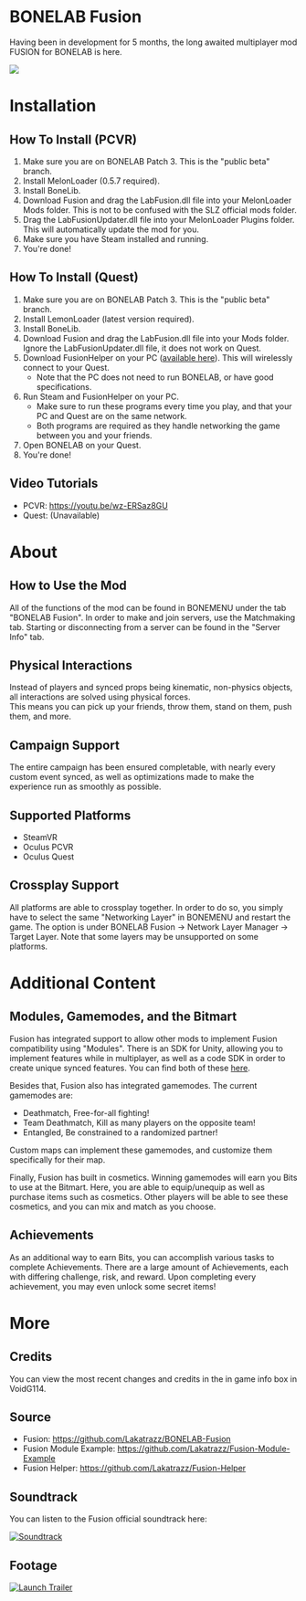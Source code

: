 # BONELAB Fusion
Having been in development for 5 months, the long awaited multiplayer mod FUSION for BONELAB is here.<br>

![](https://i.imgur.com/1ZpMfei.png)

# Installation
## How To Install (PCVR)
1. Make sure you are on BONELAB Patch 3. This is the "public beta" branch.
2. Install MelonLoader (0.5.7 required).
3. Install BoneLib.
4. Download Fusion and drag the LabFusion.dll file into your MelonLoader Mods folder. This is not to be confused with the SLZ official mods folder.
5. Drag the LabFusionUpdater.dll file into your MelonLoader Plugins folder. This will automatically update the mod for you.
5. Make sure you have Steam installed and running.
6. You're done!

## How To Install (Quest)
1. Make sure you are on BONELAB Patch 3. This is the "public beta" branch.
2. Install LemonLoader (latest version required).
3. Install BoneLib.
4. Download Fusion and drag the LabFusion.dll file into your Mods folder. Ignore the LabFusionUpdater.dll file, it does not work on Quest.
5. Download FusionHelper on your PC ([available here](https://github.com/Lakatrazz/Fusion-Helper/releases/latest)). This will wirelessly connect to your Quest.
     - Note that the PC does not need to run BONELAB, or have good specifications.
6. Run Steam and FusionHelper on your PC.
     - Make sure to run these programs every time you play, and that your PC and Quest are on the same network.
     - Both programs are required as they handle networking the game between you and your friends.
7. Open BONELAB on your Quest.
8. You're done!

## Video Tutorials
- PCVR: https://youtu.be/wz-ERSaz8GU
- Quest: (Unavailable)

# About
## How to Use the Mod
All of the functions of the mod can be found in BONEMENU under the tab "BONELAB Fusion". In order to make and join servers, use the Matchmaking tab. Starting or disconnecting from a server can be found in the "Server Info" tab.

## Physical Interactions
Instead of players and synced props being kinematic, non-physics objects, all interactions are solved using physical forces.<br>
This means you can pick up your friends, throw them, stand on them, push them, and more.

## Campaign Support
The entire campaign has been ensured completable, with nearly every custom event synced, as well as optimizations made to make the experience run as smoothly as possible.

## Supported Platforms
- SteamVR
- Oculus PCVR
- Oculus Quest

## Crossplay Support
All platforms are able to crossplay together. In order to do so, you simply have to select the same "Networking Layer" in BONEMENU and restart the game. The option is under BONELAB Fusion -> Network Layer Manager -> Target Layer. Note that some layers may be unsupported on some platforms.

# Additional Content
## Modules, Gamemodes, and the Bitmart
Fusion has integrated support to allow other mods to implement Fusion compatibility using "Modules". There is an SDK for Unity, allowing you to implement features while in multiplayer, as well as a code SDK in order to create unique synced features. You can find both of these [here](https://github.com/Lakatrazz/BONELAB-Fusion).

Besides that, Fusion also has integrated gamemodes. The current gamemodes are:
- Deathmatch, Free-for-all fighting!
- Team Deathmatch, Kill as many players on the opposite team!
- Entangled, Be constrained to a randomized partner!

Custom maps can implement these gamemodes, and customize them specifically for their map.

Finally, Fusion has built in cosmetics. Winning gamemodes will earn you Bits to use at the Bitmart. Here, you are able to equip/unequip as well as purchase items such as cosmetics. Other players will be able to see these cosmetics, and you can mix and match as you choose.

## Achievements
As an additional way to earn Bits, you can accomplish various tasks to complete Achievements. There are a large amount of Achievements, each with differing challenge, risk, and reward. Upon completing every achievement, you may even unlock some secret items!

# More
## Credits
You can view the most recent changes and credits in the in game info box in VoidG114.

## Source
- Fusion: https://github.com/Lakatrazz/BONELAB-Fusion
- Fusion Module Example: https://github.com/Lakatrazz/Fusion-Module-Example
- Fusion Helper: https://github.com/Lakatrazz/Fusion-Helper

## Soundtrack
You can listen to the Fusion official soundtrack here:

[![Soundtrack](https://i.imgur.com/ppUtaMd.png)](https://www.youtube.com/playlist?list=PLNifPIaAecBKTMlKSBYfeW81UZgNNfYe0)

## Footage

[![Launch Trailer](https://i.imgur.com/9qAdvsc.png)](https://www.youtube.com/watch?v=pVavphtfTd4)